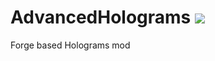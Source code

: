 # AdvancedHolograms [![](https://jitpack.io/v/Pixelmon-Development/API.svg)](https://jitpack.io/#Pixelmon-Development/AdvancedHolograms)

Forge based Holograms mod
